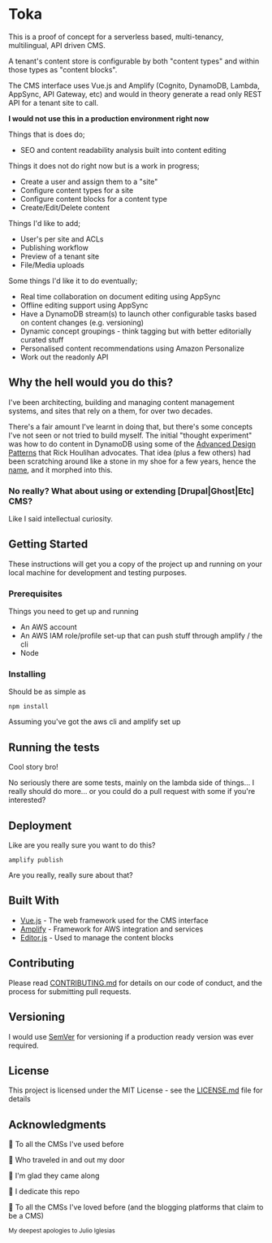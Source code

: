 # Toka
This is a proof of concept for a serverless based, multi-tenancy, multilingual, API driven CMS.

A tenant's content store is configurable by both "content types" and within those types as "content blocks".

The CMS interface uses Vue.js and Amplify (Cognito, DynamoDB, Lambda, AppSync, API Gateway, etc) and would in theory generate a read only REST API for a tenant site to call.

**I would not use this in a production environment right now**

Things that is does do;
 * SEO and content readability analysis built into content editing

Things it does not do right now but is a work in progress;
 * Create a user and assign them to a "site"
 * Configure content types for a site
 * Configure content blocks for a content type
 * Create/Edit/Delete content

Things I'd like to add;
 * User's per site and ACLs
 * Publishing workflow
 * Preview of a tenant site
 * File/Media uploads

Some things I'd like it to do eventually;
 * Real time collaboration on document editing using AppSync
 * Offline editing support using AppSync
 * Have a DynamoDB stream(s) to launch other configurable tasks based on content changes (e.g. versioning)
 * Dynamic concept groupings - think tagging but with better editorially curated stuff
 * Personalised content recommendations using Amazon Personalize
 * Work out the readonly API


## Why the hell would you do this?
I've been architecting, building and managing content management systems, and sites that rely on a them, for over two decades.

There's a fair amount I've learnt in doing that, but there's some concepts I've not seen or not tried to build myself. The initial "thought experiment" was how to do content in DynamoDB using some of the [Advanced Design Patterns](https://www.youtube.com/watch?v=HaEPXoXVf2k) that Rick Houlihan advocates.
That idea (plus a few others) had been scratching around like a stone in my shoe for a few years, hence the [name](https://maoridictionary.co.nz/search?idiom=&phrase=&proverb=&loan=&histLoanWords=&keywords=toka), and it morphed into this.

### No really? What about using or extending [Drupal|Ghost|Etc] CMS?
Like I said intellectual curiosity.

## Getting Started

These instructions will get you a copy of the project up and running on your local machine for development and testing purposes.

### Prerequisites

Things you need to get up and running

* An AWS account
* An AWS IAM role/profile set-up that can push stuff through amplify / the cli
* Node

### Installing

Should be as simple as

```
npm install
```

Assuming you've got the aws cli and amplify set up


## Running the tests

Cool story bro!

No seriously there are some tests, mainly on the lambda side of things... I really should do more... or you could do a pull request with some if you're interested?

## Deployment
Like are you really sure you want to do this?
```
amplify publish
```
Are you really, really sure about that?

## Built With

* [Vue.js](https://vuejs.org/) - The web framework used for the CMS interface
* [Amplify](https://github.com/aws-amplify/amplify-js) - Framework for AWS integration and services
* [Editor.js](https://github.com/codex-team/editor.js) - Used to manage the content blocks

## Contributing

Please read [CONTRIBUTING.md](CONTRIBUTING.md) for details on our code of conduct, and the process for submitting pull requests.

## Versioning

I would use [SemVer](http://semver.org/) for versioning if a production ready version was ever required.

## License

This project is licensed under the MIT License - see the [LICENSE.md](LICENSE.md) file for details

## Acknowledgments

🎵 To all the CMSs I've used before

🎵 Who traveled in and out my door

🎵 I'm glad they came along

🎵 I dedicate this repo

🎵 To all the CMSs I've loved before (and the blogging platforms that claim to be a CMS)

<small>My deepest apologies to Julio Iglesias</small>
